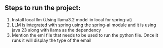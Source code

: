 Steps to run the project:
-------------------------
1) Install local llm  (Using llama3.2 model in local for spring-ai)
2) LLM is integrated with spring using the spring-ai module and it is using java 23 along with llama as the dependency
3) Mention the eml file that needs to be used to run the python file. Once it runs it will display the type of the email